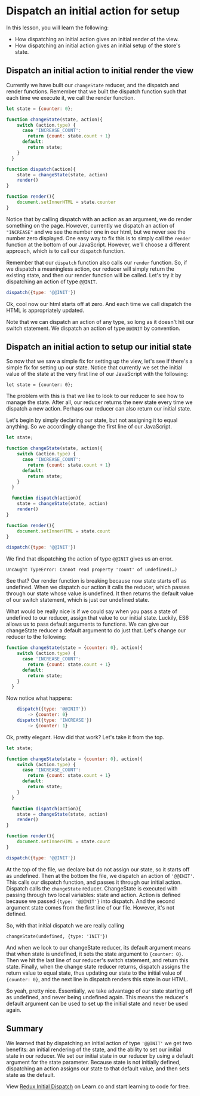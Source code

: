Dispatch an initial action for setup
==============

In this lesson, you will learn the following:

* How dispatching an initial action gives an initial render of the view.
* How dispatching an initial action gives an initial setup of the store's state.

## Dispatch an initial action to initial render the view

Currently we have built our `changeState` reducer, and the dispatch and render functions.  Remember that we built the dispatch function such that each time we execute it, we call the render function.  

```javascript
let state = {counter: 0};

function changeState(state, action){
    switch (action.type) {
      case 'INCREASE_COUNT':
        return {count: state.count + 1}
      default:
        return state;
    }
  }

function dispatch(action){
	state = changeState(state, action)
	render()
}

function render(){
	document.setInnerHTML = state.counter
}
```

Notice that by calling dispatch with an action as an argument, we do render something on the page.  However, currently we dispatch an action of `"INCREASE"` and we see the number one in our html, but we never see the number zero displayed.  One easy way to fix this is to simply call the `render` function at the bottom of our JavaScript.  However, we'll choose a different approach, which is to call our `dispatch` function.  

Remember that our `dispatch` function also calls our `render` function.  So, if we dispatch a meaningless action, our reducer will simply return the existing state, and then our render function will be called.  Let's try it by dispatching an action of type `@@INIT`.

```javascript
dispatch({type: '@@INIT'})
```

 Ok, cool now our html starts off at zero.  And each time we call dispatch the HTML is appropriately updated.  

Note that we can dispatch an action of any type, so long as it doesn't hit our switch statement.  We dispatch an action of type `@@INIT` by convention.

## Dispatch an initial action to setup our initial state

So now that we saw a simple fix for setting up the view, let's see if there's a simple fix for setting up our state.  Notice that currently we set the initial value of the state at the very first line of our JavaScript with the following:

	let state = {counter: 0};

The problem with this is that we like to look to our reducer to see how to manage the state.  After all, our reducer returns the new state every time we dispatch a new action.  Perhaps our reducer can also return our initial state.  

Let's begin by simply declaring our state, but not assigning it to equal anything.  So we accordingly change the first line of our JavaScript.
```javascript
let state;
```
```javascript
function changeState(state, action){
    switch (action.type) {
      case 'INCREASE_COUNT':
        return {count: state.count + 1}
      default:
        return state;
    }
  }

  function dispatch(action){
	state = changeState(state, action)
	render()
}

function render(){
	document.setInnerHTML = state.count
}

dispatch({type: '@@INIT'})
```

We find that dispatching the action of type `@@INIT` gives us an error.

`Uncaught TypeError: Cannot read property 'count' of undefined(…)`

See that?  Our render function is breaking because now state starts off as undefined.  When we dispatch our action it calls the reducer, which passes through our state whose value is undefined. It then returns the default value of our switch statement, which is just our undefined state.  

What would be really nice is if we could say when you pass a state of undefined to our reducer, assign that value to our initial state. Luckily, ES6 allows us to pass default arguments to functions. We can give our changeState reducer a default argument to do just that.  Let's change our reducer to the following:

```javascript
function changeState(state = {counter: 0}, action){
    switch (action.type) {
      case 'INCREASE_COUNT':
        return {count: state.count + 1}
      default:
        return state;
    }
  }
```
   Now notice what happens:
```javascript
	dispatch({type: '@@INIT'})
		-> {counter: 0}
	dispatch({type: 'INCREASE'})
		-> {counter: 1}
```

Ok, pretty elegant.  How did that work?  Let's take it from the top.

```javascript
let state;

function changeState(state = {counter: 0}, action){
    switch (action.type) {
      case 'INCREASE_COUNT':
        return {count: state.count + 1}
      default:
        return state;
    }
  }

  function dispatch(action){
	state = changeState(state, action)
	render()
}

function render(){
	document.setInnerHTML = state.count
}

dispatch({type: '@@INIT'})
```

At the top of the file, we declare but do not assign our state, so it starts off as undefined.  Then at the bottom the file, we dispatch an action of `'@@INIT'`.  This calls our dispatch function, and passes it through our initial action.  Dispatch calls the `changeState` reducer.  ChangeState is executed with passing through two local variables: state and action.  Action is defined because we passed `{type: '@@INIT'}` into dispatch.  And the second argument state comes from the first line of our file.  However, it's not defined.

So, with that initial dispatch we are really calling

	changeState(undefined, {type: 'INIT'})

And when we look to our changeState reducer, its default argument means that when state is undefined, it sets the state argument to `{counter: 0}`.  Then we hit the last line of our reducer's switch statement, and return this state.  Finally, when the change state reducer returns, dispatch assigns the return value to equal state, thus updating our state to the initial value of `{counter: 0}`, and the next line in dispatch renders this state in our HTML.

So yeah, pretty nice.  Essentially, we take advantage of our state starting off as undefined, and never being undefined again.  This means the reducer's default argument can be used to set up the initial state and never be used again.

## Summary

We learned that by dispatching an initial action of type `'@@INIT'` we get two benefits: an initial rendering of the state, and the ability to set our initial state in our reducer.  We set our initial state in our reducer by using a default argument for the state parameter.  Because state is not initially defined, dispatching an action assigns our state to that default value, and then sets state as the default.

<p class='util--hide'>View <a href='https://learn.co/lessons/redux-initial-dispatch'>Redux Initial Dispatch</a> on Learn.co and start learning to code for free.</p>

